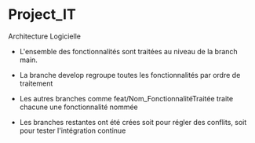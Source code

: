 # Project_IT
Architecture Logicielle
 
- L'ensemble des fonctionnalités sont traitées au niveau de la branch main.

- La branche develop regroupe toutes les fonctionnalités par ordre de traitement

- Les autres branches comme feat/Nom_FonctionnalitéTraitée traite chacune une fonctionnalité nommée

- Les branches restantes ont été crées soit pour régler des conflits, soit pour tester l'intégration continue


